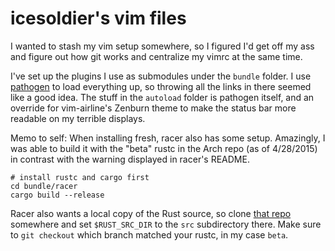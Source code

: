 # icesoldier's vim files

I wanted to stash my vim setup somewhere, so I figured I'd get off
my ass and figure out how git works and centralize my vimrc at the
same time.

I've set up the plugins I use as submodules under the `bundle` folder.
I use [pathogen][] to load everything up, so throwing all the links in
there seemed like a good idea. The stuff in the `autoload` folder is
pathogen itself, and an override for vim-airline's Zenburn theme to
make the status bar more readable on my terrible displays.

[pathogen]: https://github.com/tpope/vim-pathogen

Memo to self: When installing fresh, racer also has some setup. Amazingly,
I was able to build it with the "beta" rustc in the Arch repo (as of
4/28/2015) in contrast with the warning displayed in racer's README.

    # install rustc and cargo first
	cd bundle/racer
	cargo build --release

Racer also wants a local copy of the Rust source, so clone [that repo][rust-src]
somewhere and set `$RUST_SRC_DIR` to the `src` subdirectory there.
Make sure to `git checkout` which branch matched your rustc, in my case
`beta`.

[rust-src]: https://github.com/rust-lang/rust
